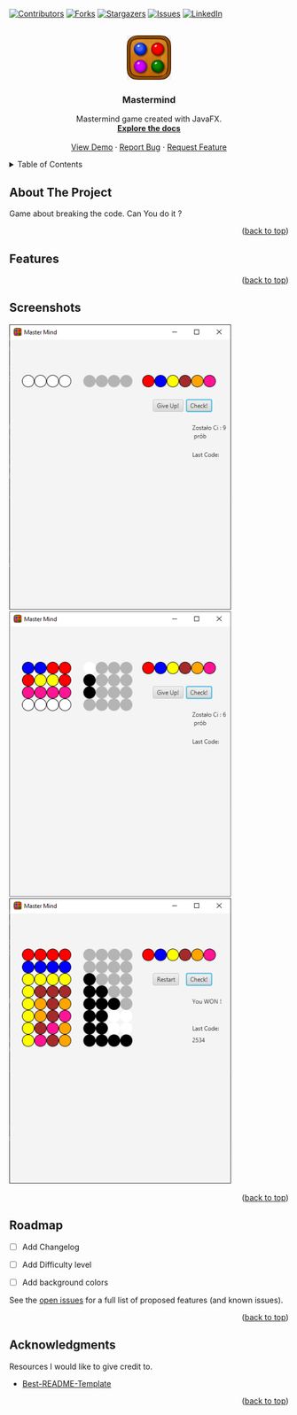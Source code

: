   <a name="readme-top"></a>

[![Contributors][contributors-shield]][contributors-url]
[![Forks][forks-shield]][forks-url]
[![Stargazers][stars-shield]][stars-url]
[![Issues][issues-shield]][issues-url]
[![LinkedIn][linkedin-shield]][linkedin-url]



<!-- PROJECT LOGO -->
<br />
<div align="center">
  <a href="https://github.com/Remigiusz-Gabryel/MasterMindGame">
    <img src="images/icon.png" alt="Logo" width="80" height="80">
  </a>

<h3 align="center">Mastermind</h3>


  <p align="center">
    Mastermind game created with JavaFX.
    <br />
    <a href="https://github.com/Remigiusz-Gabryel/Mastermind"><strong>Explore the docs</strong></a>
    <br />
    <br />
    <a href="https://github.com/Remigiusz-Gabryel/Mastermind">View Demo</a>
    ·
    <a href="https://github.com/Remigiusz-Gabryel/Mastermind/issues">Report Bug</a>
    ·
    <a href="https://github.com/Remigiusz-Gabryel/Mastermind/issues">Request Feature</a>
  </p>
</div>


<!-- TABLE OF CONTENTS -->
<details>
  <summary>Table of Contents</summary>
  <ol>
    <li><a href="#about-the-project">About The Project</a></li>
    <li><a href="#features">Features</a></li>
    <li><a href="#screenshots">Screenshots</a></li>
    <li><a href="#roadmap">Roadmap</a></li>
    <li><a href="#acknowledgments">Acknowledgments</a></li>
  </ol>
</details>


## About The Project
 Game about breaking the code. Can You do it ? 

<p align="right">(<a href="#readme-top">back to top</a>)</p>

## Features




<p align="right">(<a href="#readme-top">back to top</a>)</p>


## Screenshots

<img src="screenshots/initial-stage.png" width="400"><br>
<img src="screenshots/game-stage.png" width="400"><br>
<img src="screenshots/winning-stage.png" width="400"><br>

<p align="right">(<a href="#readme-top">back to top</a>)</p>

<!-- ROADMAP -->
## Roadmap

- [ ] Add Changelog
- [ ] Add Difficulty level 
- [ ] Add background colors



See the [open issues](https://github.com/Remigiusz-Gabryel/MasterMindGame/issues) for a full list of proposed features (and known issues).

<p align="right">(<a href="#readme-top">back to top</a>)</p>

<!-- ACKNOWLEDGMENTS -->
## Acknowledgments

Resources I would like to give credit to. 

* [Best-README-Template](https://github.com/othneildrew/Best-README-Template)



<p align="right">(<a href="#readme-top">back to top</a>)</p>


<!-- MARKDOWN LINKS & IMAGES -->
<!-- https://www.markdownguide.org/basic-syntax/#reference-style-links -->
[contributors-shield]: https://img.shields.io/github/contributors/Remigiusz-Gabryel/Mastermind.svg?style=for-the-badge
[contributors-url]: https://github.com/Remigiusz-Gabryel/Mastermind/graphs/contributors
[forks-shield]: https://img.shields.io/github/forks/Remigiusz-Gabryel/Mastermind.svg?style=for-the-badge
[forks-url]: https://github.com/Remigiusz-Gabryel/Mastermind/network/members
[stars-shield]: https://img.shields.io/github/stars/Remigiusz-Gabryel/Mastermind.svg?style=for-the-badge
[stars-url]: https://github.com/Remigiusz-Gabryel/Mastermind/stargazers
[issues-shield]: https://img.shields.io/github/issues/Remigiusz-Gabryel/Mastermind.svg?style=for-the-badge
[issues-url]: https://github.com/Remigiusz-Gabryel/Mastermind/issues
[linkedin-shield]: https://img.shields.io/badge/-LinkedIn-black.svg?style=for-the-badge&logo=linkedin&colorB=555
[linkedin-url]: https://www.linkedin.com/in/remigiusz-gabryel
